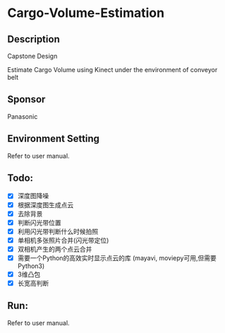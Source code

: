 # Cargo-Volume-Estimation

## Description
Capstone Design 

Estimate Cargo Volume using Kinect under the environment of conveyor belt

## Sponsor

Panasonic

## Environment Setting

Refer to user manual.

## Todo:
- [x] 深度图降噪
- [x] 根据深度图生成点云
- [x] 去除背景
- [x] 判断闪光带位置
- [x] 利用闪光带判断什么时候拍照
- [x] 单相机多张照片合并(闪光带定位)
- [x] 双相机产生的两个点云合并
- [x] 需要一个Python的高效实时显示点云的库 (mayavi, moviepy可用,但需要Python3)
- [x] 3维凸包
- [x] 长宽高判断

## Run:

Refer to user manual.
